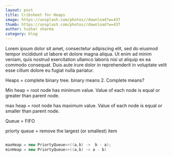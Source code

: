 ```yaml
---
layout: post
title: Cribsheet for Heaps
image: https://unsplash.com/photos//download?w=437
thumb: https://unsplash.com/photos//download?w=437
author: tushar sharma
category: blog
---
```


Lorem ipsum dolor sit amet, consectetur adipiscing elit, sed do eiusmod tempor incididunt ut labore et dolore magna aliqua. Ut enim ad minim veniam, quis nostrud exercitation ullamco laboris nisi ut aliquip ex ea commodo consequat. Duis aute irure dolor in reprehenderit in voluptate velit esse cillum dolore eu fugiat nulla pariatur.<!-- truncate_here -->

Heaps = complete binary tree. binary means 2. Complete means? 

Min heap = root node has minimum value. Value of each node is equal or greater than parent node.

max heap = root node has maximum value. Value of each node is equal or smaller than parent node.

Queue = FIFO

priorty queue = remove the largest (or smallest)  item

```java

maxHeap = new PriortyQueue<>((a,b) ->  b - a);
minHeap = new PriortyQueue<>((a,b) -> a - b)
```
